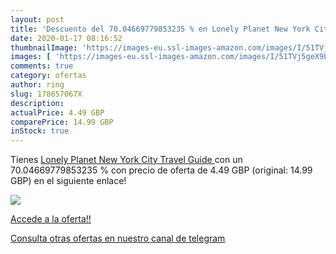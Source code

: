 ```yaml
---
layout: post
title: 'Descuento del 70.04669779853235 % en Lonely Planet New York City  Travel Guid'
date: 2020-01-17 08:16:52
thumbnailImage: 'https://images-eu.ssl-images-amazon.com/images/I/51TVj5geX9L._SL200_.jpg'
images: [ 'https://images-eu.ssl-images-amazon.com/images/I/51TVj5geX9L._SL200_.jpg' ]
comments: true
category: ofertas
author: ring
slug: 178657067X
description:
actualPrice: 4.49 GBP
comparePrice: 14.99 GBP
inStock: true
---
```


Tienes [Lonely Planet New York City  Travel Guide ](https://www.amazon.com/dp/178657067X/?tag=redken08-20) con un 70.04669779853235 % con precio de oferta de 4.49 GBP (original: 14.99 GBP) en el siguiente enlace!

[![](https://images-eu.ssl-images-amazon.com/images/I/51TVj5geX9L._SL200_.jpg)](https://www.amazon.com/dp/178657067X/?tag=redken08-20)

[Accede a la oferta!!](https://www.amazon.com/dp/178657067X/?tag=redken08-20)

[Consulta otras ofertas en nuestro canal de telegram](https://t.me/s/ofertas25)

